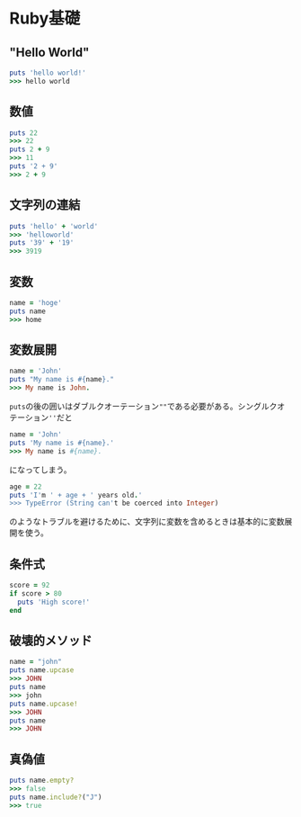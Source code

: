 # Ruby基礎
## "Hello World"
```ruby
puts 'hello world!'
>>> hello world
```
## 数値
```ruby
puts 22
>>> 22
puts 2 + 9
>>> 11
puts '2 + 9'
>>> 2 + 9
```
## 文字列の連結
```ruby
puts 'hello' + 'world'
>>> 'helloworld'
puts '39' + '19'
>>> 3919
```

## 変数
```ruby
name = 'hoge'
puts name
>>> home
```
## 変数展開
```ruby
name = 'John'
puts "My name is #{name}."
>>> My name is John.
```
`puts`の後の囲いはダブルクオーテーション`""`である必要がある。シングルクオテーション`''`だと
```ruby
name = 'John'
puts 'My name is #{name}.'
>>> My name is #{name}.
```
になってしまう。
```ruby
age = 22
puts 'I'm ' + age + ' years old.'
>>> TypeError (String can't be coerced into Integer)
```
のようなトラブルを避けるために、文字列に変数を含めるときは基本的に変数展開を使う。

## 条件式
```ruby
score = 92
if score > 80
  puts 'High score!'
end
```

## 破壊的メソッド
```ruby
name = "john"
puts name.upcase
>>> JOHN
puts name
>>> john
puts name.upcase!
>>> JOHN
puts name
>>> JOHN
```

## 真偽値
```ruby
puts name.empty?
>>> false
puts name.include?("J")
>>> true
```
